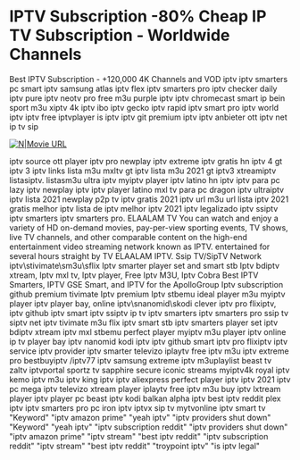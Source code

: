 # IPTV Subscription -80% Cheap IP TV Subscription - Worldwide Channels

Best IPTV Subscription - +120,000 4K Channels and VOD iptv iptv smarters pc smart iptv samsung atlas iptv flex iptv smarters pro iptv checker daily iptv pure iptv neotv pro free m3u purple iptv iptv chromecast smart ip
bein sport m3u xiptv 4k iptv ibo iptv gecko iptv rapid iptv smart pro iptv world iptv iptv free iptvplayer is iptv iptv git premium iptv iptv anbieter ott iptv net ip tv sip



[![N|Movie URL](https://img001.prntscr.com/file/img001/hdct-cXKRf2NbqjyU_O8_g.png)](https://tv.elaalam.com/)

iptv source ott player iptv pro newplay iptv extreme iptv gratis hn iptv 4 gt iptv 3 iptv links lista m3u mxltv gt iptv lista m3u 2021 gt iptv3 xtreamiptv listasiptv.
 listasm3u ultra iptv myiptv player iptv latino hn iptv iptv para pc lazy iptv newplay iptv iptv player latino mxl tv para pc dragon iptv ultraiptv iptv lista 2021 newplay
 p2p tv iptv gratis 2021 iptv url m3u url lista iptv 2021 gratis melhor iptv lista de iptv melhor iptv 2021 iptv legalizado iptv ssiptv iptv smarters iptv smarters pro.
  ELAALAM TV You can watch and enjoy a variety of HD on-demand movies, pay-per-view sporting events, TV shows, live TV channels, and other comparable
 content on the high-end entertainment video streaming network known as IPTV.
entertained for several hours straight by TV ELAALAM IPTV.
 Ssip TV/SipTV Network iptv\stivimate\sm3u\sflix Iptv smarter player set and smart stb Iptv bdiptv xtream, Iptv mxl tv, Iptv player, Free Iptv M3U, Iptv Cobra Best IPTV
Smarters, IPTV GSE Smart, and IPTV for the ApolloGroup
Iptv subscription github premium tivimate Iptv premium Iptv stbemu ideal player
m3u myiptv player
iptv player bay, online iptv\snanomid\skodi clever iptv pro flixiptv, iptv github
 iptv smart iptv ssiptv ip tv iptv smarters iptv smarters pro ssip tv siptv net iptv tivimate m3u flix iptv smart stb iptv smarters player set iptv bdiptv xtream iptv mxl
stbemu perfect player myiptv m3u player iptv online ip tv player bay iptv nanomid kodi iptv iptv github smart iptv pro flixiptv iptv service iptv provider iptv smarter
 televizo iplaytv free iptv m3u iptv extreme pro bestbuyiptv /iptv77 iptv samsung extreme iptv m3uplaylist beast tv zaltv iptvportal sportz tv sapphire secure iconic
 streams myiptv4k royal iptv kemo iptv m3u iptv king iptv iptv aliexpress perfect player iptv iptv 2021 iptv pc mega iptv televizo xtream player iplaytv free iptv m3u
 buy iptv lxtream player iptv player pc beast iptv kodi balkan alpha iptv best iptv reddit plex iptv iptv smarters pro pc iron iptv iptvx sip tv mytvonline iptv smart tv
 "Keyword" "iptv amazon prime" "yeah iptv" "iptv providers shut down" "Keyword" "yeah iptv" "iptv subscription reddit" "iptv providers shut down" "iptv amazon prime" "iptv stream" "best iptv reddit" "iptv subscription reddit" "iptv stream" "best iptv reddit" "troypoint iptv" "is iptv legal" 
 